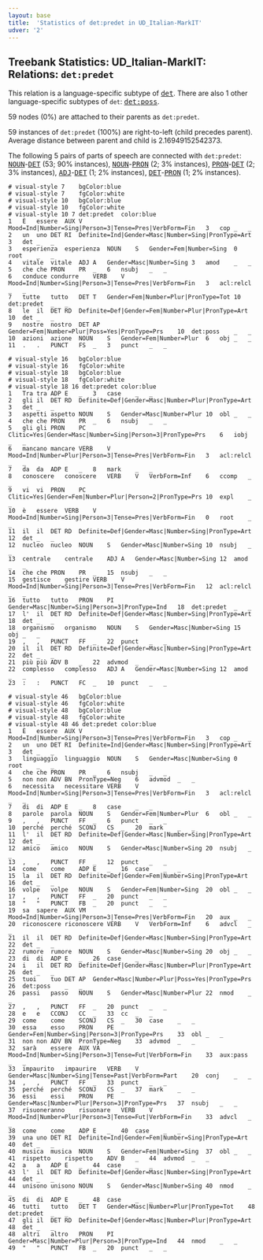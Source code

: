 ```yaml
---
layout: base
title:  'Statistics of det:predet in UD_Italian-MarkIT'
udver: '2'
---
```


## Treebank Statistics: UD_Italian-MarkIT: Relations: `det:predet`

This relation is a language-specific subtype of <tt><a href="it_markit-dep-det.html">det</a></tt>.
There are also 1 other language-specific subtypes of `det`: <tt><a href="it_markit-dep-det-poss.html">det:poss</a></tt>.

59 nodes (0%) are attached to their parents as `det:predet`.

59 instances of `det:predet` (100%) are right-to-left (child precedes parent).
Average distance between parent and child is 2.16949152542373.

The following 5 pairs of parts of speech are connected with `det:predet`: <tt><a href="it_markit-pos-NOUN.html">NOUN</a></tt>-<tt><a href="it_markit-pos-DET.html">DET</a></tt> (53; 90% instances), <tt><a href="it_markit-pos-NOUN.html">NOUN</a></tt>-<tt><a href="it_markit-pos-PRON.html">PRON</a></tt> (2; 3% instances), <tt><a href="it_markit-pos-PRON.html">PRON</a></tt>-<tt><a href="it_markit-pos-DET.html">DET</a></tt> (2; 3% instances), <tt><a href="it_markit-pos-ADJ.html">ADJ</a></tt>-<tt><a href="it_markit-pos-DET.html">DET</a></tt> (1; 2% instances), <tt><a href="it_markit-pos-DET.html">DET</a></tt>-<tt><a href="it_markit-pos-PRON.html">PRON</a></tt> (1; 2% instances).


~~~ conllu
# visual-style 7	bgColor:blue
# visual-style 7	fgColor:white
# visual-style 10	bgColor:blue
# visual-style 10	fgColor:white
# visual-style 10 7 det:predet	color:blue
1	È	essere	AUX	V	Mood=Ind|Number=Sing|Person=3|Tense=Pres|VerbForm=Fin	3	cop	_	_
2	un	uno	DET	RI	Definite=Ind|Gender=Masc|Number=Sing|PronType=Art	3	det	_	_
3	esperienza	esperienza	NOUN	S	Gender=Fem|Number=Sing	0	root	_	_
4	vitale	vitale	ADJ	A	Gender=Masc|Number=Sing	3	amod	_	_
5	che	che	PRON	PR	_	6	nsubj	_	_
6	conduce	condurre	VERB	V	Mood=Ind|Number=Sing|Person=3|Tense=Pres|VerbForm=Fin	3	acl:relcl	_	_
7	tutte	tutto	DET	T	Gender=Fem|Number=Plur|PronType=Tot	10	det:predet	_	_
8	le	il	DET	RD	Definite=Def|Gender=Fem|Number=Plur|PronType=Art	10	det	_	_
9	nostre	nostro	DET	AP	Gender=Fem|Number=Plur|Poss=Yes|PronType=Prs	10	det:poss	_	_
10	azioni	azione	NOUN	S	Gender=Fem|Number=Plur	6	obj	_	_
11	.	.	PUNCT	FS	_	3	punct	_	_

~~~


~~~ conllu
# visual-style 16	bgColor:blue
# visual-style 16	fgColor:white
# visual-style 18	bgColor:blue
# visual-style 18	fgColor:white
# visual-style 18 16 det:predet	color:blue
1	Tra	tra	ADP	E	_	3	case	_	_
2	gli	il	DET	RD	Definite=Def|Gender=Masc|Number=Plur|PronType=Art	3	det	_	_
3	aspetti	aspetto	NOUN	S	Gender=Masc|Number=Plur	10	obl	_	_
4	che	che	PRON	PR	_	6	nsubj	_	_
5	gli	gli	PRON	PC	Clitic=Yes|Gender=Masc|Number=Sing|Person=3|PronType=Prs	6	iobj	_	_
6	mancano	mancare	VERB	V	Mood=Ind|Number=Plur|Person=3|Tense=Pres|VerbForm=Fin	3	acl:relcl	_	_
7	da	da	ADP	E	_	8	mark	_	_
8	conoscere	conoscere	VERB	V	VerbForm=Inf	6	ccomp	_	_
9	vi	vi	PRON	PC	Clitic=Yes|Gender=Fem|Number=Plur|Person=2|PronType=Prs	10	expl	_	_
10	è	essere	VERB	V	Mood=Ind|Number=Sing|Person=3|Tense=Pres|VerbForm=Fin	0	root	_	_
11	il	il	DET	RD	Definite=Def|Gender=Masc|Number=Sing|PronType=Art	12	det	_	_
12	nucleo	nucleo	NOUN	S	Gender=Masc|Number=Sing	10	nsubj	_	_
13	centrale	centrale	ADJ	A	Gender=Masc|Number=Sing	12	amod	_	_
14	che	che	PRON	PR	_	15	nsubj	_	_
15	gestisce	gestire	VERB	V	Mood=Ind|Number=Sing|Person=3|Tense=Pres|VerbForm=Fin	12	acl:relcl	_	_
16	tutto	tutto	PRON	PI	Gender=Masc|Number=Sing|Person=3|PronType=Ind	18	det:predet	_	_
17	l'	il	DET	RD	Definite=Def|Gender=Masc|Number=Sing|PronType=Art	18	det	_	_
18	organismo	organismo	NOUN	S	Gender=Masc|Number=Sing	15	obj	_	_
19	,	,	PUNCT	FF	_	22	punct	_	_
20	il	il	DET	RD	Definite=Def|Gender=Masc|Number=Sing|PronType=Art	22	det	_	_
21	più	più	ADV	B	_	22	advmod	_	_
22	complesso	complesso	ADJ	A	Gender=Masc|Number=Sing	12	amod	_	_
23	:	:	PUNCT	FC	_	10	punct	_	_

~~~


~~~ conllu
# visual-style 46	bgColor:blue
# visual-style 46	fgColor:white
# visual-style 48	bgColor:blue
# visual-style 48	fgColor:white
# visual-style 48 46 det:predet	color:blue
1	È	essere	AUX	V	Mood=Ind|Number=Sing|Person=3|Tense=Pres|VerbForm=Fin	3	cop	_	_
2	un	uno	DET	RI	Definite=Ind|Gender=Masc|Number=Sing|PronType=Art	3	det	_	_
3	linguaggio	linguaggio	NOUN	S	Gender=Masc|Number=Sing	0	root	_	_
4	che	che	PRON	PR	_	6	nsubj	_	_
5	non	non	ADV	BN	PronType=Neg	6	advmod	_	_
6	necessita	necessitare	VERB	V	Mood=Ind|Number=Sing|Person=3|Tense=Pres|VerbForm=Fin	3	acl:relcl	_	_
7	di	di	ADP	E	_	8	case	_	_
8	parole	parola	NOUN	S	Gender=Fem|Number=Plur	6	obl	_	_
9	,	,	PUNCT	FF	_	6	punct	_	_
10	perché	perché	SCONJ	CS	_	20	mark	_	_
11	l'	il	DET	RD	Definite=Def|Gender=Masc|Number=Sing|PronType=Art	12	det	_	_
12	amico	amico	NOUN	S	Gender=Masc|Number=Sing	20	nsubj	_	_
13	,	,	PUNCT	FF	_	12	punct	_	_
14	come	come	ADP	E	_	16	case	_	_
15	la	il	DET	RD	Definite=Def|Gender=Fem|Number=Sing|PronType=Art	16	det	_	_
16	volpe	volpe	NOUN	S	Gender=Fem|Number=Sing	20	obl	_	_
17	,	,	PUNCT	FF	_	20	punct	_	_
18	"	"	PUNCT	FB	_	20	punct	_	_
19	sa	sapere	AUX	VM	Mood=Ind|Number=Sing|Person=3|Tense=Pres|VerbForm=Fin	20	aux	_	_
20	riconoscere	riconoscere	VERB	V	VerbForm=Inf	6	advcl	_	_
21	il	il	DET	RD	Definite=Def|Gender=Masc|Number=Sing|PronType=Art	22	det	_	_
22	rumore	rumore	NOUN	S	Gender=Masc|Number=Sing	20	obj	_	_
23	di	di	ADP	E	_	26	case	_	_
24	i	il	DET	RD	Definite=Def|Gender=Masc|Number=Plur|PronType=Art	26	det	_	_
25	tuoi	tuo	DET	AP	Gender=Masc|Number=Plur|Poss=Yes|PronType=Prs	26	det:poss	_	_
26	passi	passo	NOUN	S	Gender=Masc|Number=Plur	22	nmod	_	_
27	,	,	PUNCT	FF	_	20	punct	_	_
28	e	e	CCONJ	CC	_	33	cc	_	_
29	come	come	SCONJ	CS	_	30	case	_	_
30	essa	esso	PRON	PE	Gender=Fem|Number=Sing|Person=3|PronType=Prs	33	obl	_	_
31	non	non	ADV	BN	PronType=Neg	33	advmod	_	_
32	sarà	essere	AUX	VA	Mood=Ind|Number=Sing|Person=3|Tense=Fut|VerbForm=Fin	33	aux:pass	_	_
33	impaurito	impaurire	VERB	V	Gender=Masc|Number=Sing|Tense=Past|VerbForm=Part	20	conj	_	_
34	,	,	PUNCT	FF	_	33	punct	_	_
35	perché	perché	SCONJ	CS	_	37	mark	_	_
36	essi	essi	PRON	PE	Gender=Masc|Number=Plur|Person=3|PronType=Prs	37	nsubj	_	_
37	risuoneranno	risuonare	VERB	V	Mood=Ind|Number=Plur|Person=3|Tense=Fut|VerbForm=Fin	33	advcl	_	_
38	come	come	ADP	E	_	40	case	_	_
39	una	uno	DET	RI	Definite=Ind|Gender=Fem|Number=Sing|PronType=Art	40	det	_	_
40	musica	musica	NOUN	S	Gender=Fem|Number=Sing	37	obl	_	_
41	rispetto	rispetto	ADV	B	_	44	advmod	_	_
42	a	a	ADP	E	_	44	case	_	_
43	l'	il	DET	RD	Definite=Def|Gender=Masc|Number=Sing|PronType=Art	44	det	_	_
44	unisono	unisono	NOUN	S	Gender=Masc|Number=Sing	40	nmod	_	_
45	di	di	ADP	E	_	48	case	_	_
46	tutti	tutto	DET	T	Gender=Masc|Number=Plur|PronType=Tot	48	det:predet	_	_
47	gli	il	DET	RD	Definite=Def|Gender=Masc|Number=Plur|PronType=Art	48	det	_	_
48	altri	altro	PRON	PI	Gender=Masc|Number=Plur|Person=3|PronType=Ind	44	nmod	_	_
49	"	"	PUNCT	FB	_	20	punct	_	_

~~~


